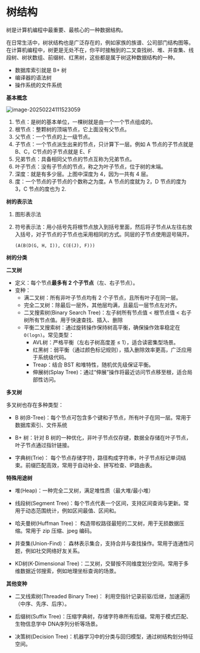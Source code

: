 # 树结构

树是计算机编程中最重要、最核心的一种数据结构。

在日常生活中，树状结构也是广泛存在的，例如家族的族谱、公司部门结构图等。在计算机编程中，树更是无处不在，你平时接触到的二叉查找树、堆、并查集、线段树、树状数组、前缀树、红黑树，这些都是属于树这种数据结构的一种。

- 数据库索引就是 B+ 树
- 编译器的语法树
- 操作系统的文件系统



**基本概念**

![image-20250224111523059](https://xiejie-typora.oss-cn-chengdu.aliyuncs.com/2025-02-24-031523.png)

1. 节点：是树的基本单位，一棵树就是由一个一个节点组成的。
2. 根节点：整颗树的顶端节点，它上面没有父节点。
3. 父节点：一个节点的上一级节点。
4. 子节点：一个节点派生出来的节点，只计算下一层。例如 A 节点的子节点就是 B、C，C节点的子节点就是 E、F
5. 兄弟节点：具备相同父节点的节点互称为兄弟节点。
6. 叶子节点：没有子节点的节点，称之为叶子节点，位于树的末端。
7. 深度：就是有多少层。上图中深度为 4，因为一共有 4 层。
8. 度：一个节点的子节点的个数称之为度。A 节点的度就为 2，D 节点的度为 3，C 节点的度也为 2.



**树的表示法**

1. 图形表示法

2. 符号表示法：用小括号先将根节点放入到括号里面，然后将子节点从左往右放入括号，对子节点的子节点也采用相同的方式。同层的子节点使用逗号隔开。

   ```
   (A(B(D(G, H, I)), C(E(J), F)))
   ```



**树的分类**



**二叉树**

- 定义：每个节点**最多有 2 个子节点**（左、右子节点）。
- 变种：
    - 满二叉树：所有非叶子节点均有 2 个子节点，且所有叶子在同一层。
    - 完全二叉树：除最后一层外，其他层均满，且最后一层节点左对齐。
    - 二叉搜索树(Binary Search Tree)：左子树所有节点值 < 根节点值 < 右子树所有节点值。用于快速查找、插入、删除
    - 平衡二叉搜索树：通过旋转操作保持树高平衡，确保操作效率稳定在 `O(logn)`。常见类型：
        - AVL树：严格平衡（左右子树高度差 ≤ 1），适合读密集型场景。
        - 红黑树：弱平衡（通过颜色标记规则），插入删除效率更高，广泛应用于系统级代码。
        - Treap：结合 BST 和堆特性，随机优先级保证平衡。
        - 伸展树(Splay Tree)：通过“伸展”操作将最近访问节点移至根，适合局部性访问。



**多叉树**

多叉树也存在多种类型：

- B 树(B-Tree)：每个节点可包含多个键和子节点，所有叶子在同一层。常用于数据库索引、文件系统

- B+ 树：针对 B 树的一种优化，非叶子节点仅存键，数据全存储在叶子节点，叶子节点通过指针链接。

- 字典树(Trie)：  每个节点存储字符，路径构成字符串，叶子节点标记单词结束。前缀匹配高效，常用于自动补全、拼写检查、IP路由表。



**特殊用途树**

- 堆(Heap)：一种完全二叉树，满足堆性质（最大堆/最小堆）

- 线段树(Segment Tree)：每个节点代表一个区间，支持区间查询与更新。常用于动态范围统计，例如区间最值、区间和。

- 哈夫曼树(Huffman Tree)：  构造带权路径最短的二叉树，用于无损数据压缩。常用于 zip 压缩、jpeg 编码。

- 并查集(Union-Find)：  森林表示集合，支持合并与查找操作。常用于连通性问题，例如社交网络好友关系。

- KD树(K-Dimensional Tree)：二叉树，交替按不同维度划分空间。常用于多维数据近邻搜索，例如地理坐标查询的场景。



**其他变种**

- 二叉线索树(Threaded Binary Tree)：  利用空指针记录前驱/后继，加速遍历（中序、先序、后序）。

- 后缀树(Suffix Tree)：压缩字典树，存储字符串所有后缀。常用于模式匹配、生物信息学中 DNA序列分析等场景。

- 决策树(Decision Tree)：机器学习中的分类与回归模型，通过树结构划分特征空间。

